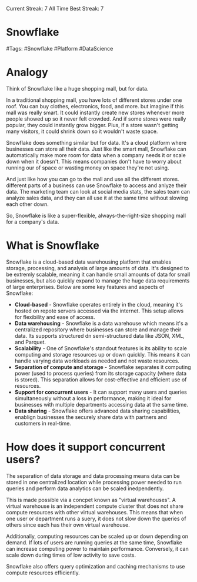 Current Streak: 7
All Time Best Streak: 7

# Snowflake
#Tags: #Snowflake #Platform #DataScience

# Analogy
Think of Snowflake like a huge shopping mall, but for data.

In a traditional shopping mall, you have lots of different stores under one roof. You can buy clothes, electronics, food, and more. but imagine if this mall was really smart. It could instantly create new stores whenever more people showed up so it never felt crowded. And if some stores were really popular, they could instantly grow bigger. Plus, if a store wasn't getting many visitors, it could shrink down so it wouldn't waste space. 

Snowflake does something similar but for data. It's a cloud platform where businesses can store all their data. Just like the smart mall, Snowflake can automatically make more room for data when a company needs it or scale down when it doesn't. This means companies don't have to worry about running our of space or wasting money on space they're not using. 

And just like how you can go to the mall and use all the different stores. different parts of a business can use Snowflake to access and anlyze their data. The marketing team can look at social media stats, the sales team can analyze sales data, and they can all use it at the same time without slowing each other down. 

So, Snowflake is like a super-flexible, always-the-right-size shopping mall for a company's data. 

# What is Snowflake
Snowflake is a cloud-based data warehousing platform that enables storage, processing, and analysis of large amounts of data. It's designed to be extremly scalable, meaning it can handle small amounts of data for small businesses, but also quickly expand to manage the huge data requirements of large enterprises. Below are some key features and aspects of Snowflake:

- **Cloud-based** - Snowflake operates entirely in the cloud, meaning it's hosted on repote servers accessed via the internet. This setup allows for flexibility and ease of access.
- **Data warehousing** - Snowflake is a data warehouse which means it's a centralized repository where businesses can store and manage their data. Its supports structured dn semi-structured data like JSON, XML, and Parquet.
- **Scalability** - One of Snowflake's standout features is its ability to scale computing and storage resources up or down quickly. This means it can handle varying data workloads as needed and not waste resources.
- **Separation of compute and storage** - Snowflake separates it computing power (used to process queries) from its storage capacity (where data is stored). This separation allows for cost-effective and efficient use of resources.
- **Support for concurrent users** - It can support many users and queries simultaneously without a loss in performance, making it ideal for businesses with multiple departments accessing data at the same time.
- **Data sharing** - Snowflake offers advanced data sharing capabilities, enablign businesses the securely share data with partners and customers in real-time.

# How does it support concurrent users?
The separation of data storage and data processing means data can be stored in one centralized location while processing power needed to run queries and perform data analytics can be scaled inedpendently. 

This is made possible via a concpet known as "virtual warehouses". A virtual warehouse is an independent compute cluster that does not share compute resources with other virtual warehouses. This means that when one user or department runs a suery, it does not slow down the queries of others since each has their own virtual warehouse. 

Additionally, computing resources can be scaled up or down depending on demand. If lots of users are running queries at the same time, Snowflake can increase computing power to maintain performance. Conversely, it can scale down during times of low activity to save costs. 

Snowflake also offers query optimization and caching mechanisms to use compute resources efficiently. 